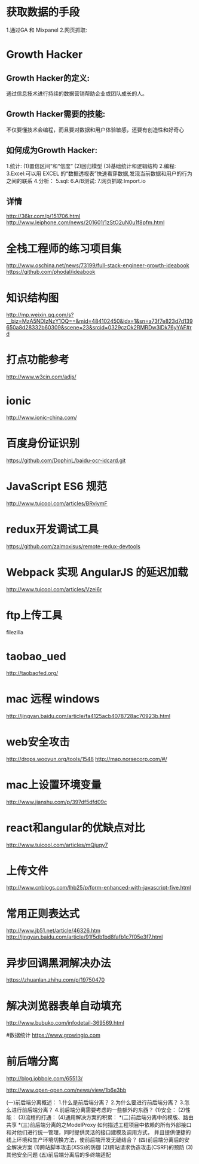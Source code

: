 # 获取数据的手段
1.通过GA 和 Mixpanel
2.网页抓取:

# Growth Hacker

## Growth Hacker的定义:
通过信息技术进行持续的数据营销帮助企业或团队成长的人。

## Growth Hacker需要的技能:
不仅要懂技术会编程，而且要对数据和用户体验敏感，还要有创造性和好奇心
## 如何成为Growth Hacker:

1.统计:
  (1)置信区间”和“信度”
  (2)回归模型
  (3)基础统计和逻辑结构
2.编程:
3.Excel:可以用 EXCEL 的“数据透视表”快速看穿数据,发现当前数据和用户的行为之间的联系
4.分析：
5.sql:
6.A/B测试:
7.网页抓取:Import.io

## 详情
http://36kr.com/p/151706.html
http://www.leiphone.com/news/201601/1zStO2uN0u1f8pfm.html

# 全栈工程师的练习项目集
http://www.oschina.net/news/73199/full-stack-engineer-growth-ideabook
https://github.com/phodal/ideabook

# 知识结构图
http://mp.weixin.qq.com/s?__biz=MzA5NDIzNzY1OQ==&mid=484102450&idx=1&sn=a73f7e823d7d139650a8d28332b60309&scene=23&srcid=0329czOk2RMRDw3IDk76yYAF#rd
# 打点功能参考
http://www.w3cin.com/adjs/
# ionic
http://www.ionic-china.com/
# 百度身份证识别
https://github.com/DophinL/baidu-ocr-idcard.git
# JavaScript ES6 规范
http://www.tuicool.com/articles/BRviymF

# redux开发调试工具
https://github.com/zalmoxisus/remote-redux-devtools

# Webpack 实现 AngularJS 的延迟加载
http://www.tuicool.com/articles/Vzei6r

# ftp上传工具
filezilla

# taobao_ued
http://taobaofed.org/

# mac 远程 windows
http://jingyan.baidu.com/article/fa4125acb4078728ac70923b.html

# web安全攻击
http://drops.wooyun.org/tools/1548
http://map.norsecorp.com/#/

# mac上设置环境变量
http://www.jianshu.com/p/397df5dfd09c

# react和angular的优缺点对比
http://www.tuicool.com/articles/mQjuqy7

# 上传文件
http://www.cnblogs.com/lhb25/p/form-enhanced-with-javascript-five.html

# 常用正则表达式
http://www.jb51.net/article/46326.htm
http://jingyan.baidu.com/article/91f5db1bd8fafb1c7f05e3f7.html
# 异步回调黑洞解决办法
https://zhuanlan.zhihu.com/p/19750470

# 解决浏览器表单自动填充
http://www.bubuko.com/infodetail-369569.html

#数据统计
https://www.growingio.com

# 前后端分离 
http://blog.jobbole.com/65513/

http://www.open-open.com/news/view/1b6e3bb

(一)前后端分离概述：
1.什么是前后端分离？
2.为什么要进行前后端分离？
3.怎么进行前后端分离？
4.前后端分离需要考虑的一些额外的东西？
(1)安全：
(2)性能：
(3)流程的打通：
(4)通用解决方案的积累：
*(二)前后端分离中的模版、路由共享
*(三)前后端分离的之ModelProxy
如何描述工程项目中依赖的所有外部接口和对他们进行统一管理，同时提供灵活的接口建模及调用方式， 并且提供便捷的线上环境和生产环境切换方法，使前后端开发无缝结合？
(四)前后端分离后的安全解决方案
(1)跨站脚本攻击(XSS)的防御
(2)跨站请求伪造攻击(CSRF)的预防
(3)其他安全问题
(五)前后端分离后的多终端适配

